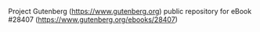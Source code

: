 Project Gutenberg (https://www.gutenberg.org) public repository for eBook #28407 (https://www.gutenberg.org/ebooks/28407)
